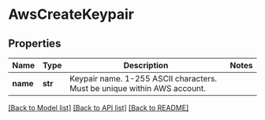 # AwsCreateKeypair

## Properties
Name | Type | Description | Notes
------------ | ------------- | ------------- | -------------
**name** | **str** | Keypair name. 1-255 ASCII characters. Must be unique within AWS account. | 

[[Back to Model list]](../README.md#documentation-for-models) [[Back to API list]](../README.md#documentation-for-api-endpoints) [[Back to README]](../README.md)


